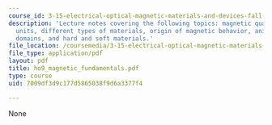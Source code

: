 ```yaml
---
course_id: 3-15-electrical-optical-magnetic-materials-and-devices-fall-2006
description: 'Lecture notes covering the following topics: magnetic quantities and
  units, different types of materials, origin of magnetic behavior, anisotropy and
  domains, and hard and soft materials.'
file_location: /coursemedia/3-15-electrical-optical-magnetic-materials-and-devices-fall-2006/7009df3d9c177d5865038f9d6a3377f4_ho9_magnetic_fundamentals.pdf
file_type: application/pdf
layout: pdf
title: ho9_magnetic_fundamentals.pdf
type: course
uid: 7009df3d9c177d5865038f9d6a3377f4

---
```

None